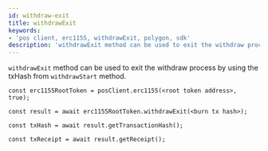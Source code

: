 ```yaml
---
id: withdraw-exit
title: withdrawExit
keywords: 
- 'pos client, erc1155, withdrawExit, polygon, sdk'
description: 'withdrawExit method can be used to exit the withdraw process by using the txHash from withdrawStart method.'
---
```


`withdrawExit` method can be used to exit the withdraw process by using the txHash from `withdrawStart` method.

```
const erc1155RootToken = posClient.erc1155(<root token address>, true);

const result = await erc1155RootToken.withdrawExit(<burn tx hash>);

const txHash = await result.getTransactionHash();

const txReceipt = await result.getReceipt();

```
